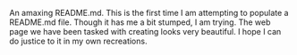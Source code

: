 An amaxing README.md. 
This is the first time I am attempting to populate a README.md file.
Though it has me a bit stumped, I am trying.
The web page we have been tasked with creating looks very beautiful.
I hope I can do justice to it in my own recreations.